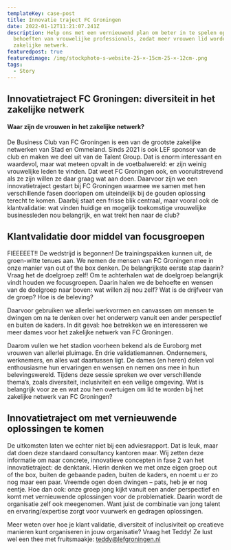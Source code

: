 ```yaml
---
templateKey: case-post
title: Innovatie traject FC Groningen
date: 2022-01-12T11:21:07.241Z
description: Help ons met een vernieuwend plan om beter in te spelen op de
  behoeften van vrouwelijke professionals, zodat meer vrouwen lid worden van ons
  zakelijke netwerk.
featuredpost: true
featuredimage: /img/stockphoto-s-website-25-×-15cm-25-×-12cm-.png
tags:
  - Story
---
```

## Innovatietraject FC Groningen: diversiteit in het zakelijke netwerk

#### Waar zijn de vrouwen in het zakelijke netwerk? 

De Business Club van FC Groningen is een van de grootste zakelijke netwerken van Stad en Ommeland. Sinds 2021 is ook LEF sponsor van de club en maken we deel uit van de Talent Group. Dat is enorm interessant en waardevol, maar wat meteen opvalt in de voetbalwereld: er zijn weinig vrouwelijke leden te vinden. Dat weet FC Groningen ook, en vooruitstrevend als ze zijn willen ze daar graag wat aan doen. Daarvoor zijn we een innovatietraject gestart bij FC Groningen waarmee we samen met hen verschillende fasen doorlopen om uiteindelijk bij de gouden oplossing terecht te komen. Daarbij staat een frisse blik centraal, maar vooral ook de klantvalidatie: wat vinden huidige en mogelijk toekomstige vrouwelijke businessleden nou belangrijk, en wat trekt hen naar de club?  

## Klantvalidatie door middel van focusgroepen

FIEEEEET!! De wedstrijd is begonnen! De trainingspakken kunnen uit, de groen-witte tenues aan. We nemen de mensen van FC Groningen mee in onze manier van out of the box denken. De belangrijkste eerste stap daarin? Vraag het de doelgroep zelf! Om te achterhalen wat de doelgroep belangrijk vindt houden we focusgroepen. Daarin halen we de behoefte en wensen van de doelgroep naar boven: wat willen zij nou zelf? Wat is de drijfveer van de groep? Hoe is de beleving? 

Daarvoor gebruiken we allerlei werkvormen en canvassen om mensen te dwingen om na te denken over het onderwerp vanuit een ander perspectief en buiten de kaders. In dit geval: hoe betrekken we en interesseren we meer dames voor het zakelijke netwerk van FC Groningen. 

Daarom vullen we het stadion voorheen bekend als de Euroborg met vrouwen van allerlei pluimage. En drie validatiemannen. Ondernemers, werknemers, en alles wat daartussen ligt. De dames (en heren) delen vol enthousiasme hun ervaringen en wensen en nemen ons mee in hun belevingswereld. Tijdens deze sessie spreken we over verschillende thema’s, zoals diversiteit, inclusiviteit en een veilige omgeving. Wat is belangrijk voor ze en wat zou hen overtuigen om lid te worden bij het zakelijke netwerk van FC Groningen? 

## Innovatietraject om met vernieuwende oplossingen te komen



De uitkomsten laten we echter niet bij een adviesrapport. Dat is leuk, maar dat doen deze standaard consultancy kantoren maar. Wij zetten deze informatie om naar concrete, innovatieve concepten in fase 2 van het innovatietraject: de denktank. Hierin denken we met onze eigen groep out of the box, buiten de gebaande paden, buiten de kaders, en noemt u er zo nog maar een paar. Vreemde ogen doen dwingen – pats, heb je er nog eentje. Hoe dan ook: onze groep jong kijkt vanuit een ander perspectief en komt met vernieuwende oplossingen voor de problematiek. Daarin wordt de organisatie zelf ook meegenomen. Want juist de combinatie van jong talent en ervaring/expertise zorgt voor vuurwerk en gedragen oplossingen. 

Meer weten over hoe je klant validatie, diversiteit of inclusiviteit op creatieve manieren kunt organiseren in jouw organisatie? Vraag het Teddy! Ze lust wel een thee met fruitsmaakje: [teddy@lefgroningen.nl](mailto:teddy@lefgroningen.nl)